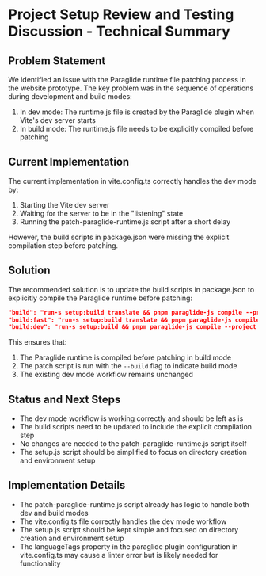 # Project Setup Review and Testing Discussion - Technical Summary

## Problem Statement
We identified an issue with the Paraglide runtime file patching process in the website prototype. The key problem was in the sequence of operations during development and build modes:

1. In dev mode: The runtime.js file is created by the Paraglide plugin when Vite's dev server starts
2. In build mode: The runtime.js file needs to be explicitly compiled before patching

## Current Implementation
The current implementation in vite.config.ts correctly handles the dev mode by:
1. Starting the Vite dev server
2. Waiting for the server to be in the "listening" state
3. Running the patch-paraglide-runtime.js script after a short delay

However, the build scripts in package.json were missing the explicit compilation step before patching.

## Solution
The recommended solution is to update the build scripts in package.json to explicitly compile the Paraglide runtime before patching:

```json
"build": "run-s setup:build translate && pnpm paraglide-js compile --project ./project.inlang && pnpm patch-paraglide --build && vite build --emptyOutDir=false && run-p _postbuild:*",
"build:fast": "run-s setup:build translate && pnpm paraglide-js compile --project ./project.inlang && pnpm patch-paraglide --build && VITE_DISABLE_SOURCEMAPS=1 vite build --emptyOutDir=false && run-p _postbuild:*",
"build:dev": "run-s setup:build && pnpm paraglide-js compile --project ./project.inlang && pnpm patch-paraglide --build && vite build --mode development && run-s _postbuild:*"
```

This ensures that:
1. The Paraglide runtime is compiled before patching in build mode
2. The patch script is run with the `--build` flag to indicate build mode
3. The existing dev mode workflow remains unchanged

## Status and Next Steps
- The dev mode workflow is working correctly and should be left as is
- The build scripts need to be updated to include the explicit compilation step
- No changes are needed to the patch-paraglide-runtime.js script itself
- The setup.js script should be simplified to focus on directory creation and environment setup

## Implementation Details
- The patch-paraglide-runtime.js script already has logic to handle both dev and build modes
- The vite.config.ts file correctly handles the dev mode workflow
- The setup.js script should be kept simple and focused on directory creation and environment setup
- The languageTags property in the paraglide plugin configuration in vite.config.ts may cause a linter error but is likely needed for functionality
